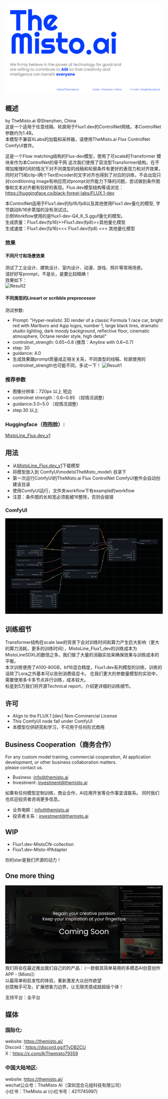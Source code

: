 ![Intro Image](assets/open_source.png)  
## 概述
by TheMisto.ai @Shenzhen, China  
这是一个适用于任意线稿、轮廓用于Flux1.dev的ControlNet网络，本ControlNet参数约为1.4B。  
本模型不兼容XLabs的加载和采样器，请使用TheMisto.ai Flux ControlNet ComfyUI套件。  

这是一个Flow matching结构的Flux-dev模型，使用了可scale的Transformer 模块来作为本ControlNet的骨干网
这次我们使用了双流型Transformer结构，在不增加推理时间的情况下对不同类型的线稿和轮廓条件有更好的表现力和对齐效果，同时对T5和clip-l两个TextEncoder的文字对齐也得到了对应的训练，不会出现只对conditioning image有响应而对prompt对齐能力下降的问题，尝试做到条件图像和文本对齐都有较好的表现。Flux.dev模型结构等请浏览：https://huggingface.co/black-forest-labs/FLUX.1-dev

本ControlNet适用于Flux1.dev的fp16/fp8以及其他使用Flux1.dev量化的模型, 字节跳动8/16步蒸馏的没有测试过。  
示例Workflow使用的是flux1-dev-Q4_K_S.gguf量化的模型。  
生成质量：Flux1.dev(fp16)>>Flux1.dev(fp8)>>其他量化模型  
生成速度：Flux1.dev(fp16)<<< Flux1.dev(fp8) <<< 其他量化模型

### 效果
#### 不同尺寸和场景效果
测试了工业设计、建筑设计、室内设计、动漫、游戏、照片等常用场景。  
请好好写prompt，不是长，是要比较精确！  
效果如下：  
![Result2](assets/result2.jpg) 

#### 不同类型的Lineart or scribble preprocessor
测试参数:
- Prompt: "Hyper-realistic 3D render of a classic Formula 1 race car, bright red with Marlboro and Agip logos, number 1, large black tires, dramatic studio lighting, dark moody background, reflective floor, cinematic atmosphere, Octane render style, high detail"
- controlnet_strength: 0.65~0.8  (推荐：Anyline with 0.6~0.7)
- step: 30
- guidance: 4.0 
- 生成效果跟prompt质量成正相关关系，不同类型的线稿、轮廓使用的controlnet_strength也可能不同，多试一下！
![Result1](assets/result1.jpg) 


### 推荐参数
- 图像分辨率：720px 以上 短边 
- controlnet strength：0.6~0.85 （视情况调整）  
- guidance:3.0~5.0 （视情况调整）  
- step:30 以上

### Huggingface（抱抱脸）:
[MistoLine_Flux.dev_v1](https://huggingface.co/TheMistoAI/MistoLine_Flux.dev)


## 用法
- 从[MistoLine_Flux.dev_v1](https://huggingface.co/TheMistoAI/MistoLine_Flux.dev)下载模型
- 将模型放入到 ComfyUI\models\TheMisto_model\ 目录下
- 第一次运行ComfyUI的TheMisto.ai Flux ControlNet ComfyUI套件会自动创建该目录
- 使用ComfyUI运行，文件夹workflow下有example的workflow  
- 注意：条件图的长和宽必须能被16整除，否则会报错
### ComfyUI
![ComfyUI-workflow](assets/comfyui.png) 

## 训练细节
Transformer结构在scale law的背景下会对训练时间和算力产生巨大影响（更大的算力消耗，更多的训练时间），MistoLine_Flux1_dev的训练成本为MistoLineSDXL的数倍之多。我们做了大量的消融实验来确保效果与训练成本的平衡。     
本次训练使用了A100-80GB，bf16混合精度，Flux1.dev系列模型的训练，训练的话除了Lora之外基本可以告别消费级显卡。
在我们更大的参数量模型的实验中，需要使用多卡多节点并行训练，成本较大。  
标星到5万我们将开源Technical report，介绍更详细的训练细节。

## 许可
- Align to the FLUX.1 [dev] Non-Commercial License  
- This ComfyUI node fall under ComfyUI  
- 本模型仅供研究和学习，不可用于任何形式商用

## Business Cooperation（商务合作）
For any custom model training, commercial cooperation, AI application development, or other business collaboration matters.  
please contact us.  
- Business :info@themisto.ai  
- Investment: investment@themisto.ai

如果有任何模型定制训练，商业合作，AI应用开发等合作事宜请联系。
同时我们也欢迎投资者咨询更多信息。   
- 业务电邮：info@themisto.ai    
- 投资者关系：investment@themisto.ai

## WIP
- Flux1.dev-MistoCN-collection  
- Flux1.dev-Misto-IPAdapter  

你的star是我们开源的动力！

## One more thing
![Product](assets/misto.png)  
我们将会在最近推出我们自己的的产品：（一款极其简单易用的多模态AI创意创作APP - [Misto]）  
以最简单和启发性的体验，重新激发大众创作欲望      
创意触手可及，扩展想象力边界，让无限灵感成就超级个体！

支持平台：全平台  


## 媒体
### 国际化:  
website: https://themisto.ai/  
Discord：https://discord.gg/fTyDB2CU  
X：https://x.com/AiThemisto79359

### 中国大陆地区:
website: https://themisto.ai/  
wechat公众号：TheMisto AI（深圳混合元组科技有限公司）  
小红书：TheMisto.ai (小红书号：4211745997)
